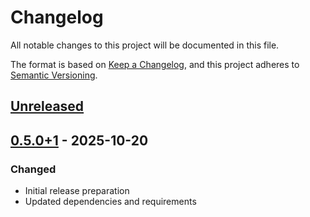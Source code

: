 # Changelog

All notable changes to this project will be documented in this file.

The format is based on [Keep a Changelog](https://keepachangelog.com/en/1.0.0/),
and this project adheres to [Semantic Versioning](https://semver.org/spec/v2.0.0.html).

## [Unreleased]

## [0.5.0+1] - 2025-10-20

### Changed
- Initial release preparation
- Updated dependencies and requirements

[unreleased]: https://github.com/Luscii/luscii_patient_actions_sdk/compare/v0.5.0+1...HEAD
[0.5.0+1]: https://github.com/Luscii/luscii_patient_actions_sdk/releases/tag/v0.5.0+1
